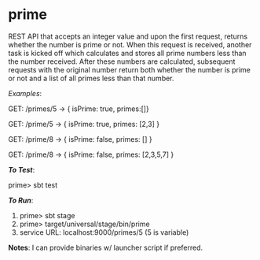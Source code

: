 # prime
REST API that accepts an integer value and upon the first request, returns whether the number is prime or not. When this request is received, another task is kicked off which calculates and stores all prime numbers less than the number received. After these numbers are calculated, subsequent requests with the original number return both whether the number is prime or not and a list of all primes less than that number.

*Examples*:

GET: /primes/5
-> { isPrime: true, primes:[]}

GET: /prime/5
-> { isPrime: true, primes: [2,3] }

GET: /prime/8
-> { isPrime: false, primes: [] }

GET: /prime/8
-> { isPrime: false, primes: [2,3,5,7] }


***To Test***: 

prime> sbt test


***To Run***:

1. prime> sbt stage
2. prime> target/universal/stage/bin/prime
3. service URL: localhost:9000/primes/5 (5 is variable)


**Notes**: I can provide binaries w/ launcher script if preferred.
